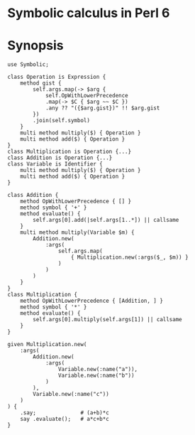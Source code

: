 Symbolic calculus in Perl 6
===========================

# Synopsis

    use Symbolic;

    class Operation is Expression {
        method gist {
            self.args.map(-> $arg {
                self.OpWithLowerPrecedence
                .map(-> $C { $arg ~~ $C })
                .any ?? "({$arg.gist})" !! $arg.gist
            })
            .join(self.symbol)
        }
        multi method multiply($) { Operation }
        multi method add($) { Operation }
    }
    class Multiplication is Operation {...}
    class Addition is Operation {...}
    class Variable is Identifier {
        multi method multiply($) { Operation }
        multi method add($) { Operation }
    }

    class Addition {
        method OpWithLowerPrecedence { [] }
        method symbol { '+' }
        method evaluate() {
            self.args[0].add(|self.args[1..*]) || callsame
        }
        multi method multiply(Variable $m) {
            Addition.new(
                :args(
                    self.args.map(
                        { Multiplication.new(:args($_, $m)) }
                    )
                )
            )
        }
    }
    class Multiplication {
        method OpWithLowerPrecedence { [Addition, ] }
        method symbol { '*' }
        method evaluate() {
            self.args[0].multiply(self.args[1]) || callsame
        }
    }

    given Multiplication.new(
        :args(
            Addition.new(
                :args(
                    Variable.new(:name("a")),
                    Variable.new(:name("b"))
                )
            ),
            Variable.new(:name("c"))
        )
    ) {
        .say;              # (a+b)*c
        say .evaluate();   # a*c+b*c
    }

